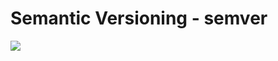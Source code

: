 # Semantic Versioning - semver

[![](https://img.shields.io/github/license/josehbez/semver?style=flat-square)](LICENSE)